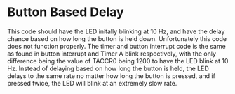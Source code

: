 # Button Based Delay
This code should have the LED initally blinking at 10 Hz, and have the delay chance based
on how long the button is held down. Unfortunately this code does not function properly.
The timer and button interrupt code is the same as found in button interrupt and Timer A
blink respectively, with the only difference being the value of TACCR0 being 1200 to have
the LED blink at 10 Hz. Instead of delaying based on how long the button is held, the LED
delays to the same rate no matter how long the button is pressed, and if pressed twice, 
the LED will blink at an extremely slow rate.
